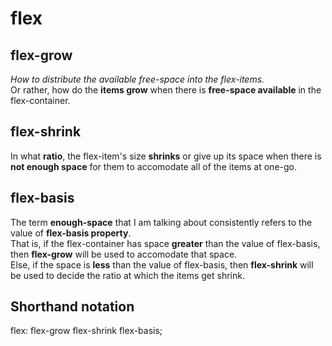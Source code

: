 # flex

## flex-grow
*How to distribute the available free-space into the flex-items.*  
Or rather, how do the **items grow** when there is **free-space available** in the flex-container.

## flex-shrink
In what **ratio**, the flex-item's size **shrinks** or give up its space when there is **not enough space** for them to accomodate all of the items at one-go.

## flex-basis
The term **enough-space** that I am talking about consistently refers to the value of **flex-basis property**.  
That is, if the flex-container has space **greater** than the value of flex-basis, then **flex-grow** will be used to accomodate that space.  
Else, if the space is **less** than the value of flex-basis, then **flex-shrink** will be used to decide the ratio at which the items get shrink.

## Shorthand notation

  flex: flex-grow flex-shrink flex-basis;
